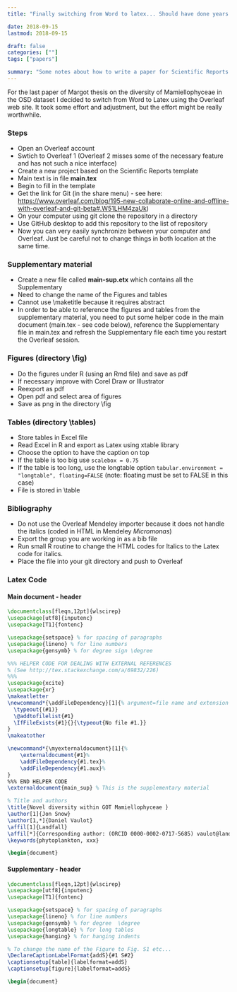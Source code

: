 ```yaml
---
title: "Finally switching from Word to latex... Should have done years ago"

date: 2018-09-15
lastmod: 2018-09-15

draft: false
categories: [""]
tags: ["papers"]

summary: "Some notes about how to write a paper for Scientific Reports using Overleaf."
---
```


For the last paper of Margot thesis on the diversity of Mamiellophyceae in the OSD dataset I decided to switch from Word to Latex using the Overleaf web site. It took some effort and adjustment, but the effort might be really worthwhile.

### Steps
* Open an Overleaf account
* Swtich to Overleaf 1 (Overleaf 2 misses some of the necessary feature and has not such a nice interface)
* Create a new project based on the Scientific Reports template
* Main text is in file **main.tex**
* Begin to fill in the template
* Get the link for Git (in the share menu) - see here: https://www.overleaf.com/blog/195-new-collaborate-online-and-offline-with-overleaf-and-git-beta#.W51LHM4zaUk)
* On your computer using git clone the repository in a directory
* Use GitHub desktop to add this repository to the list of repository
* Now you can very easily synchronize between your computer and Overleaf. Just be careful not to change things in both location at the same time.

### Supplementary material
* Create a new file called **main-sup.etx** which contains all the Supplementary
* Need to change the name of the Figures and tables
* Cannot use \maketitle because it requires abstract
* In order to be able to reference the figures and tables from the supplementary material, you need to put some helper code in the main document (main.tex - see code below), reference the Supplementary file in main.tex and refresh the Supplementary file each time you restart the Overleaf session.

### Figures (directory \fig)
* Do the figures under R (using an Rmd file) and save as pdf
* If necessary improve with Corel Draw or Illustrator
* Reexport as pdf
* Open pdf and select area of figures
* Save as png in the directory \fig

### Tables (directory \tables)
* Store tables in Excel file
* Read Excel in R and export as Latex using xtable library
* Choose the option to have the caption on top
* If the table is too big use `scalebox = 0.75`
* If the table is too long, use the longtable option `tabular.environment = "longtable", floating=FALSE` (note: floating must be set to FALSE in this case)
* File is stored in \table

### Bibliography
* Do not use the Overleaf Mendeley importer because it does not handle the italics (coded in HTML in Mendeley <i>Micromonas</i>)
* Export the group you are working in as a bib file
* Run small R routine to change the HTML codes for Italics to the Latex code for italics.
* Place the file into your git directory and push to Overleaf


### Latex Code
#### Main document - header
```latex
\documentclass[fleqn,12pt]{wlscirep}
\usepackage[utf8]{inputenc}
\usepackage[T1]{fontenc}

\usepackage{setspace} % for spacing of paragraphs
\usepackage{lineno} % for line numbers
\usepackage{gensymb} % for degree sign \degree

%%% HELPER CODE FOR DEALING WITH EXTERNAL REFERENCES
% (See http://tex.stackexchange.com/a/69832/226)
%%%
\usepackage{xcite}
\usepackage{xr}
\makeatletter
\newcommand*{\addFileDependency}[1]{% argument=file name and extension
  \typeout{(#1)}
  \@addtofilelist{#1}
  \IfFileExists{#1}{}{\typeout{No file #1.}}
}
\makeatother

\newcommand*{\myexternaldocument}[1]{%
    \externaldocument{#1}%
    \addFileDependency{#1.tex}%
    \addFileDependency{#1.aux}%
}
%%% END HELPER CODE
\externaldocument{main_sup} % This is the supplementary material

% Title and authors
\title{Novel diversity within GOT Mamiellophyceae }
\author[1]{Jon Snow}
\author[1,*]{Daniel Vaulot}
\affil[1]{Landfall}
\affil[*]{Corresponding author: (ORCID 0000-0002-0717-5685) vaulot@landfall.got}
\keywords{phytoplankton, xxx}

\begin{document}
```
#### Supplementary - header

```latex
\documentclass[fleqn,12pt]{wlscirep}
\usepackage[utf8]{inputenc}
\usepackage[T1]{fontenc}

\usepackage{setspace} % for spacing of paragraphs
\usepackage{lineno} % for line numbers
\usepackage{gensymb} % for degree  \degree
\usepackage{longtable} % for long tables
\usepackage{hanging} % for hanging indents

% To change the name of the Figure to Fig. S1 etc...
\DeclareCaptionLabelFormat{addS}{#1 S#2}
\captionsetup[table]{labelformat=addS}
\captionsetup[figure]{labelformat=addS}

\begin{document}
```
